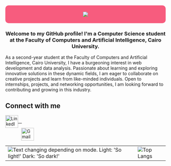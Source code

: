 <h1 align="center" style="background-color:f75c7e;padding:20px;border-radius:10px;">
    <img src="https://readme-typing-svg.herokuapp.com/?font=Fira&size=35&center=true&color=f75c7e&vCenter=true&width=500&height=70&duration=4000&lines=Hi+There!+👋🏻;+I'm+Israa+Mohamed;" />
</h1>

<h3 align="center">
  Welcome to my GitHub profile! I'm a Computer Science student at the Faculty of Computers and Artificial Intelligence, Cairo University.
</h3> 
<p>As a second-year student at the Faculty of Computers and Artificial Intelligence, Cairo University, I have a burgeoning interest in web development and data analysis. Passionate about learning and exploring innovative solutions in these dynamic fields, I am eager to collaborate on creative projects and learn from like-minded individuals. Open to internships, projects, and networking opportunities, I am looking forward to contributing and growing in this industry.</p>  

## Connect with me

<p align="left" style="margin: 0; padding: 0;">
  <a href="https://www.linkedin.com/in/israamohamed-/" target="_blank" style="display: block; margin-right: 10px;">
    <img src="https://cdn-icons-png.flaticon.com/512/174/174857.png" alt="LinkedIn" width="40" height="40" style="vertical-align: middle;" />
      &nbsp;&nbsp;
  </a>
  <a href="mailto:saramohamed2315@gmail.com" style="display: block; margin-left: 20px;">
    <img src="https://cdn-icons-png.flaticon.com/512/732/732200.png" alt="Gmail" width="40" height="40" style="vertical-align: middle; margin-left:30px;" />
  </a>
</p>

<div align='center'>
<table>
  <tr>
    <td>
      <picture>
        <source media="(prefers-color-scheme: dark)" srcset="http://github-profile-summary-cards.vercel.app/api/cards/stats?username=IsraaXx&theme=github_dark">
        <img alt="Text changing depending on mode. Light: 'So light!' Dark: 'So dark!'" src="http://github-profile-summary-cards.vercel.app/api/cards/stats?username=IsraaXx&theme=nord_bright">
      </picture>
    </td>
    <td>
      <img src="https://github-readme-stats.vercel.app/api/top-langs/?username=IsraaXx&theme=tokyonight" alt="Top Langs">
    </td>
  </tr>
</table>
</div>
<br>





